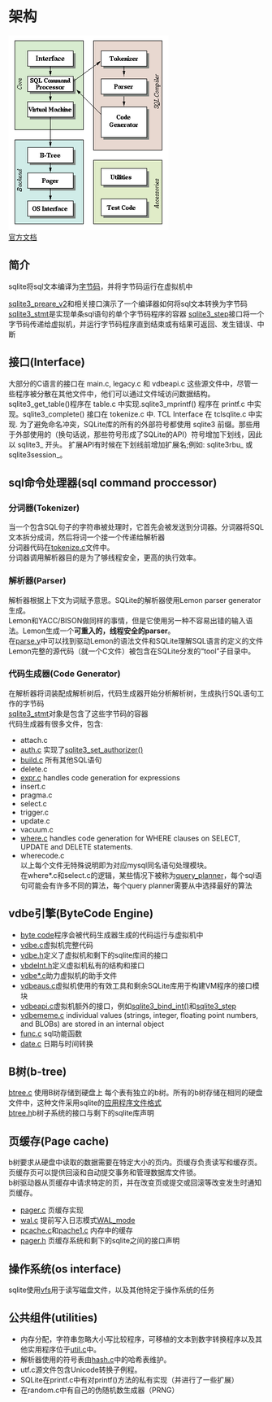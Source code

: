# 架构
![架构.gif](images/架构.gif)<br/>
[官方文档](https://www.sqlite.org/arch.html)

## 简介
sqlite将sql文本编译为[字节码](https://www.sqlite.org/opcode.html)，并将字节码运行在虚拟机中

[sqlite3_preare_v2](https://www.sqlite.org/c3ref/prepare.html)和相关接口演示了一个编译器如何将sql文本转换为字节码<br/>
[sqlite3_stmt](https://www.sqlite.org/c3ref/stmt.html)是实现单条sql语句的单个字节码程序的容器
[sqlite3_step](https://www.sqlite.org/c3ref/step.html)接口将一个字节码传递给虚拟机，并运行字节码程序直到结束或有结果可返回、发生错误、中断

## 接口(Interface)
大部分的C语言的接口在 main.c, legacy.c 和 vdbeapi.c 这些源文件中，尽管一些程序被分散在其他文件中，他们可以通过文件域访问数据结构。sqlite3_get_table()程序在 table.c 中实现.sqlite3_mprintf() 程序在 printf.c 中实现。sqlite3_complete() 接口在 tokenize.c 中. TCL Interface 在 tclsqlite.c 中实现.
为了避免命名冲突，SQLite库的所有的外部符号都使用 sqlite3 前缀。那些用于外部使用的（换句话说，那些符号形成了SQLite的API）符号增加下划线，因此以 sqlite3_ 开头。 扩展API有时候在下划线前增加扩展名;例如: sqlite3rbu_ 或 sqlite3session_。

## sql命令处理器(sql command proccessor)
### 分词器(Tokenizer)
当一个包含SQL句子的字符串被处理时，它首先会被发送到分词器。分词器将SQL文本拆分成词，然后将词一个接一个传递给解析器<br/>
分词器代码在[tokenize.c](https://sqlite.org/src/file/src/tokenize.c)文件中。<br/>
分词器调用解析器目的是为了够线程安全，更高的执行效率。<br/>

### 解析器(Parser)
解析器根据上下文为词赋予意思。SQLite的解析器使用Lemon parser generator生成。<br/>
Lemon和YACC/BISON做同样的事情，但是它使用另一种不容易出错的输入语法。Lemon生成一个**可重入的，线程安全的parser**。<br/>
在[parse.y](https://sqlite.org/src/file/src/parse.y)中可以找到驱动Lemon的语法文件和SQLite理解SQL语言的定义的文件<br/>
Lemon完整的源代码（就一个C文件）被包含在SQLite分发的“tool”子目录中。

### 代码生成器(Code Generator)
在解析器将词装配成解析树后，代码生成器开始分析解析树，生成执行SQL语句工作的字节码<br/>
[sqlite3_stmt](https://www.sqlite.org/c3ref/stmt.html)对象是包含了这些字节码的容器<br/> 
代码生成器有很多文件，包含:

* attach.c
* [auth.c](https://sqlite.org/src/file/src/auth.c) 实现了[sqlite3_set_authorizer()](https://www.sqlite.org/c3ref/set_authorizer.html)
* [build.c](https://sqlite.org/src/file/src/build.c) 所有其他SQL语句
* delete.c 
* [expr.c](https://sqlite.org/src/file/src/expr.c) handles code generation for expressions
* insert.c
* pragma.c 
* select.c
* trigger.c
* update.c
* vacuum.c
* [where.c](https://sqlite.org/src/file/src/where.c)  handles code generation for WHERE clauses on SELECT, UPDATE and DELETE statements. 
* wherecode.c
<br/>以上每个文件无特殊说明即为对应mysql同名语句处理模块。
<br/>在where*.c和select.c的逻辑，某些情况下被称为[query_planner](https://www.sqlite.org/optoverview.html)，每个sql语句可能会有许多不同的算法，每个query planner需要从中选择最好的算法

## vdbe引擎(ByteCode Engine)
* [byte code](https://www.sqlite.org/opcode.html)程序会被代码生成器生成的代码运行与虚拟机中<br/>
* [vdbe.c](https://sqlite.org/src/file/src/vdbe.c)虚拟机完整代码<br/>
* [vdbe.h](https://sqlite.org/src/file/src/vdbe.h)定义了虚拟机和剩下的sqlite库间的接口
* [vbdeInt.h](https://sqlite.org/src/file/src/vdbeInt.h)定义虚拟机私有的结构和接口
* [vdbe*.c]()助力虚拟机的助手文件
* [vdbeaus.c](https://sqlite.org/src/file/src/vdbeaux.c)虚拟机使用的有效工具和剩余SQLite库用于构建VM程序的接口模块
* [vdbeapi.c](https://sqlite.org/src/file/src/vdbeapi.c)虚拟机额外的接口，例如[sqlite3_bind_int()](https://www.sqlite.org/c3ref/bind_blob.html)和[sqlite3_step](https://www.sqlite.org/c3ref/step.html)
* [vdbememe.c](https://sqlite.org/src/file/src/vdbemem.c) individual values (strings, integer, floating point numbers, and BLOBs) are stored in an internal object
* [func.c](https://sqlite.org/src/file/src/func.c) sql功能函数
* [date.c](https://sqlite.org/src/file/src/date.c) 日期与时间转换

## B树(b-tree)
[btree.c](https://sqlite.org/src/file/src/btree.c) 使用B树存储到硬盘上
每个表有独立的b树。所有的b树存储在相同的硬盘文件中，这种文件采用sqlite的[应用程序文件格式](https://www.sqlite.org/fileformat2.html)<br/>
[btree.h]()b树子系统的接口与剩下的sqlite库声明

## 页缓存(Page cache)
b树要求从硬盘中读取的数据需要在特定大小的页内。页缓存负责读写和缓存页。页缓存页可以提供回滚和自动提交事务和管理数据库文件锁。<br/>
b树驱动器从页缓存中请求特定的页，并在改变页或提交或回滚等改变发生时通知页缓存。<br/>

* [pager.c](https://sqlite.org/src/file/src/pager.c) 页缓存实现
* [wal.c](https://sqlite.org/src/file/src/wal.c) 提前写入日志模式[WAL_mode](https://www.sqlite.org/wal.html)
* [pcache.c]()和[pache1.c]() 内存中的缓存
* [pager.h](https://sqlite.org/src/file/src/pager.h) 页缓存系统和剩下的sqlite之间的接口声明

## 操作系统(os interface)
sqlite使用[vfs](https://www.sqlite.org/vfs.html)用于读写磁盘文件，以及其他特定于操作系统的任务

## 公共组件(utilities)
* 内存分配，字符串忽略大小写比较程序，可移植的文本到数字转换程序以及其他实用程序位于[util.c](https://sqlite.org/src/file/src/util.c)中。
* 解析器使用的符号表由[hash.c](https://sqlite.org/src/file/src/hash.c)中的哈希表维护。 
* utf.c源文件包含Unicode转换子例程。 
* SQLite在printf.c中有对printf()方法的私有实现（并进行了一些扩展）
* 在random.c中有自己的伪随机数生成器（PRNG）

